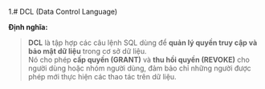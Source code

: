 1.# DCL (Data Control Language)

**Định nghĩa:**  
> **DCL** là tập hợp các câu lệnh SQL dùng để **quản lý quyền truy cập và bảo mật dữ liệu** trong cơ sở dữ liệu.  
> Nó cho phép **cấp quyền (GRANT)** và **thu hồi quyền (REVOKE)** cho người dùng hoặc nhóm người dùng, đảm bảo chỉ những người được phép mới thực hiện các thao tác trên dữ liệu.
